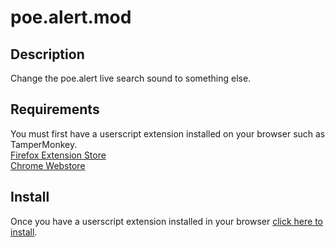 # poe.alert.mod

## Description
Change the poe.alert live search sound to something else.

## Requirements
You must first have a userscript extension installed on your browser such as TamperMonkey.  
[Firefox Extension Store](https://addons.mozilla.org/en-US/firefox/addon/tampermonkey/)  
[Chrome Webstore](https://chrome.google.com/webstore/detail/tampermonkey/dhdgffkkebhmkfjojejmpbldmpobfkfo)


## Install
Once you have a userscript extension installed in your browser [click here to install](https://github.com/crimsonfalconer/poe.alert.mod/raw/master/poe.alert.mod.user.js, "Install").
